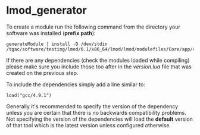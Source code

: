 # lmod_generator
To create a module run the following command from the directory your software was installed (**prefix path**):
```
generateModule | install -D /dev/stdin /tgac/software/testing/lmod/6.1/x86_64/lmod/lmod/modulefiles/Core/app/version.lua
```
If there are any dependencies (check the modules loaded while compiling) please make sure you include those too after in the _version.lua_ file that was created on the previous step.

To include the dependencies simply add a line similar to:

`load("gcc/4.9.1")`

Generally it's recommended to specify the version of the dependency unless you are certain that there is no backwards compatibility problems. Not specifying the version of the dependencies will load the **default** version of that tool which is the latest version unless configured otherwise.
